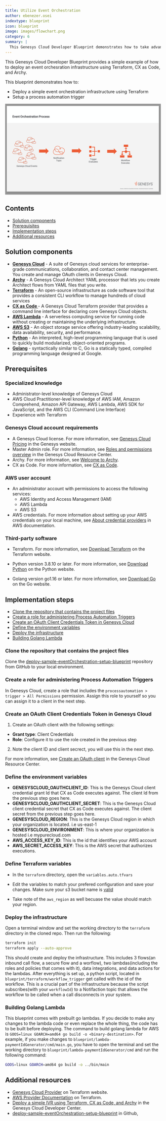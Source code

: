 ```yaml
---
title: Utilize Event Orchestration
author: ebenezer.osei
indextype: blueprint
icon: blueprint
image: images/flowchart.png
category: 6
summary: |
  This Genesys Cloud Developer Blueprint demonstrates how to take advantage of the new process trigger feature to opimize your call flows. This solution utilizes process triggers to call a workflow whenever a call disconnects in a queue. The workflow then process participant data stored during the call.
---
```


This Genesys Cloud Developer Blueprint provides a simple example of how to deploy an event orchesration infrastructure using Terraform, CX as Code, and Archy.

This blueprint demonstrates how to:

- Deploy a simple event orchestration infrastructure using Terraform
- Setup a process automation trigger

![Event Orchestration flowchart](images/flowchart.png "Event Orchestration flowchart")

## Contents

- [Solution components](#solution-components "Goes to the Solutions components section")
- [Prerequisites](#prerequisites "Goes to the Prerequisites section")
- [Implementation steps](#implementation-steps "Goes to the Implementation steps section")
- [Additional resources](#additional-resources "Goes to the Additional resources section")

## Solution components

- **[Genesys Cloud](https://www.genesys.com/genesys-cloud "Opens the Genesys Cloud website")** - A suite of Genesys cloud services for enterprise-grade communications, collaboration, and contact center management. You create and manage OAuth clients in Genesys Cloud.
- **[Archy](https://developer.genesys.cloud/devapps/archy/ "Opens the Archy website")** - A Genesys Cloud Architect YAML processor that lets you create Architect flows from YAML files that you write.
- **[Terraform](https://www.terraform.io/ "Opens the Terraform website")** - An open-source infrastructure as code software tool that provides a consistent CLI workflow to manage hundreds of cloud services
- **[CX as Code ](https://developer.genesys.cloud/api/rest/CX-as-Code/ "Opens the CX as code website")** - A Genesys Cloud Terraform provider that provides a command line interface for declaring core Genesys Cloud objects.
- **[AWS Lambda](https://aws.amazon.com/lambda/ "Opens the AWS Lambda website")** - A serverless computing service for running code without creating or maintaining the underlying infrastructure.
- **[AWS S3](https://aws.amazon.com/s3/ "Opens the AWS S3 website")** - An object storage service offering industry-leading scalability, data availability, security, and performance.
- **[Python](https://www.python.org/ "Opens the NodeJs website")** - An interpreted, high-level programming language that is used to quickly build modularized, object-oriented programs.
- **[Golang](https://go.dev/ "Opens golang website")** - syntactically similar to C, Go is a statically typed, compiled programming language designed at Google.

## Prerequisites

### Specialized knowledge

- Administrator-level knowledge of Genesys Cloud
- AWS Cloud Practitioner-level knowledge of AWS IAM, Amazon Comprehend, Amazon API Gateway, AWS Lambda, AWS SDK for JavaScript, and the AWS CLI (Command Line Interface)
- Experience with Terraform

### Genesys Cloud account requirements

- A Genesys Cloud license. For more information, see [Genesys Cloud Pricing](https://www.genesys.com/pricing "Opens the Genesys Cloud pricing page") in the Genesys website.
- Master Admin role. For more information, see [Roles and permissions overview](https://help.mypurecloud.com/?p=24360 "Opens the Roles and permissions overview article") in the Genesys Cloud Resource Center.
- Archy. For more information, see [Welcome to Archy](/devapps/archy/ "Goes to the Welcome to Archy page").
- CX as Code. For more information, see [CX as Code](https://developer.genesys.cloud/api/rest/CX-as-Code/ "Opens the CX as Code page").

### AWS user account

- An administrator account with permissions to access the following services:
  - AWS Identity and Access Management (IAM)
  - AWS Lambda
  - AWS S3
- AWS credentials. For more information about setting up your AWS credentials on your local machine, see [About credential providers](https://docs.aws.amazon.com/sdkref/latest/guide/creds-config-files.html "Opens The shared config and credentials files") in AWS documentation.

### Third-party software

- Terraform. For more information, see [Download Terraform](https://www.terraform.io/downloads) on the Terraform website.

- Python version 3.8.10 or later. For more information, see [Download Python](https://www.python.org/downloads/) on the Python website.

- Golang version go1.16 or later. For more information, see [Download Go](https://go.dev/dl/) on the Go website.

## Implementation steps

- [Clone the repository that contains the project files](#clone-the-repository-that-contains-the-project-files "Goes to the Clone the repository containing the project files section")
- [Create a role for administering Process Automation Triggers](#create-a-role-for-administering-process-automation-triggers "Goes to the Create a role for administering Process Automation Triggers section")
- [Create an OAuth Client Credentials Token in Genesys Cloud](#create-an-oauth-client-credentials-token-in-genesys-cloud "Create an OAuth Client Credentials Token in Genesys Cloud section")
- [Define the environment variables](#define-the-environment-variables "Define the environment variables section")
- [Deploy the infrastructure](#deploy-the-application "Goes to the Build and deploy the infrastructure section")
- [Building Golang Lambda](#building-golang-lambda "Goes to the building golang lambda section")

### Clone the repository that contains the project files

Clone the [deploy-sample-eventOrchestration-setup-blueprint](https://github.com/EbenOsei21/deploy-sample-eventOrchestration-setup-blueprint "Opens the deploy-sample-eventOrchestration-setup-blueprint") repository from GitHub to your local environment.

### Create a role for administering Process Automation Triggers

In Genesys Cloud, create a role that includes the `processautomation > trigger > All Permissions` permission. Assign this role to yourself so you can assign it to a client in the next step.

### Create an OAuth Client Credentials Token in Genesys Cloud

1. Create an OAuth client with the following settings:

- **Grant type**: Client Credentials
- **Role**: Configure it to use the role created in the previous step

2. Note the client ID and client secrect, you will use this in the next step.

For more information, see [Create an OAuth client](https://help.mypurecloud.com/?p=188023 "Goes to the Create an OAuth client article") in the Genesys Cloud Resource Center.

### Define the environment variables

- **GENESYSCLOUD_OAUTHCLIENT_ID**: This is the Genesys Cloud client credential grant Id that CX as Code executes against. The client Id from the previous step goes here.
- **GENESYSCLOUD_OAUTHCLIENT_SECRET**: This is the Genesys Cloud client credential secret that CX as Code executes against. The client secret from the previous step goes here.
- **GENESYSCLOUD_REGION**: This is the Genesys Cloud region in which your organization is located. i.e us-east-1
- **GENESYSCLOUD_ENVIRONMENT**: This is where your organization is hosted i.e mypurecloud.com
- **AWS_ACCESS_KEY_ID**: This is the id that identifies your AWS account
- **AWS_SECRET_ACCESS_KEY**: This is the AWS secret that authorizes executions.

### Define Terraform variables

- In the `terraform` directory, open the `variables.auto.tfvars`

- Edit the variables to match your prefered configuration and save your changes. Make sure your s3 bucket name is [valid](https://docs.aws.amazon.com/AmazonS3/latest/userguide/bucketnamingrules.html)

- Take note of the `aws_region` as well becuase the value should match your region.

### Deploy the infrastructure

Open a terminal window and set the working directory to the `terraform` directory in the cloned repo. Then run the following:

```bash
terraform init
terraform apply --auto-approve
```

This should create and deploy the infrastructure. This includes 3 flows(an inbound call flow, a secure flow and a worflow), two lambdas(including the roles and policies that comes with it), data integrations, and data actions for the lambdas. After everything is set up, a python script, located in `blueprint/terraform/workflow_trigger` get called with the id of the workflow. This is a crucial part of the infrastructure because the script subscribes(with your `workflowId`) to a Notifaction topic that allows the workflow to be called when a call disconnects in your system.

### Building Golang Lambda

This blueprint comes with prebuilt go lambdas. If you decide to make any changes to the lambda code or even replace the whole thing, the code has to be built before deploying. The command to build golang lambda for AWS is `GOOS=linux GOARCH=amd64 go build -o <binary-destination>`. For example, if you make changes to `blueprint/lambda-paymentIdGenerator/cmd/main.go`, you have to open the terminal and set the working directory to `blueprint/lambda-paymentIdGenerator/cmd` and run the following command:

```bash
GOOS=linux GOARCH=amd64 go build -o ../bin/main
```

## Additional resources

- [Genesys Cloud Provider](https://registry.terraform.io/providers/MyPureCloud/genesyscloud/latest/docs) on Terraform website.
- [AWS Provider Documentation](https://registry.terraform.io/providers/hashicorp/aws/latest/docs) on Terraform.
- [Deploy a simple IVR using Terraform, CX as Code, and Archy](/blueprints/simple-ivr-deploy-with-cx-as-code-blueprint/ "Goes Deploy a simple IVR using Terraform, CX as Code, and Archy blueprint") in the Genesys Cloud Developer Center.
- [deploy-sample-eventOrchestration-setup-blueprint](https://github.com/EbenOsei21/deploy-sample-eventOrchestration-setup-blueprint) in Github,
